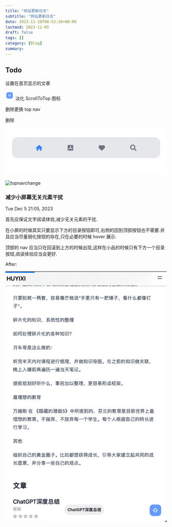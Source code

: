 ```yaml
---
title: "网站更新日志"
subtitle: "网站更新日志"
date: 2023-11-28T00:53:10+08:00
lastmod: 2023-12-05
draft: false
tags: []
category: [Blog]
summary:
---
```


## Todo

设置在首页显示的文章

<img src="https://raw.githubusercontent.com/huyixi/Pics/main/uPic/image-20231129142457869.png" alt="image-20231129142457869" style="zoom:25%;" /> 淡化 ScrollToTop 图标

删除更换 top nav

删除

![SCR-20231129-uhoy](https://raw.githubusercontent.com/huyixi/Pics/main/uPic/SCR-20231129-uhoy.png)

![topnavchange](https://raw.githubusercontent.com/huyixi/Pics/main/uPic/sitetopnav.gif)

### 减少小屏幕无关元素干扰

Tue Dec 5 21:05, 2023

首先应保证文字阅读体验,减少无关元素的干扰.

在小屏的时候其实只要显示下方的目录按钮即可,右侧的回到顶部按钮也不需要.并且应当尽量弱化按钮的存在,只在必要的时候 hover 展示.

顶部的 nav 应当只在回滚到上方的时候出现,这样在小品的时候只有下方一个目录按钮,阅读体验应当会更好.

After:

![image-20231205211024164](https://raw.githubusercontent.com/huyixi/Pics/main/uPic/image-20231205211024164.png)
